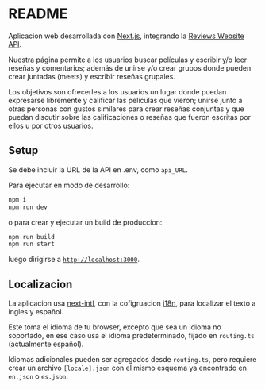 # README

Aplicacion web desarrollada con [Next.js](https://nextjs.org), integrando la [Reviews Website API](https://github.com/MatiRaimondi1/Reviews-Website).

Nuestra página permite a los usuarios buscar películas y escribir y/o leer reseñas y comentarios; además de unirse y/o crear grupos donde pueden crear juntadas (meets) y escribir reseñas grupales.

Los objetivos son ofrecerles a los usuarios un lugar donde puedan expresarse libremente y calificar las películas que vieron; unirse junto a otras personas con gustos similares para crear reseñas conjuntas y que puedan discutir sobre las calificaciones o reseñas que fueron escritas por ellos u por otros usuarios.

## Setup

Se debe incluir la URL de la API en .env, como `api_URL`.

Para ejecutar en modo de desarrollo:

```bash
npm i
npm run dev
```

o para crear y ejecutar un build de produccion:

```bash
npm run build
npm run start
```

luego dirigirse a [`http://localhost:3000`](http://localhost:3000).

## Localizacion

La aplicacion usa [next-intl](https://next-intl.dev/), con la cofigruacion [i18n](https://next-intl.dev/docs/getting-started/app-router/with-i18n-routing), para localizar el texto a ingles y español.

Este toma el idioma de tu browser, excepto que sea un idioma no soportado, en ese caso usa el idioma predeterminado, fijado en `routing.ts` (actualmente español).

Idiomas adicionales pueden ser agregados desde `routing.ts`, pero requiere crear un archivo `[locale].json` con el mismo esquema ya encontrado en `en.json` o `es.json`.
